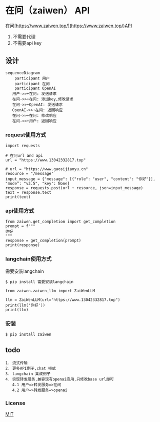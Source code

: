 # 在问（zaiwen） API


在问[https://www.zaiwen.top/](https://www.zaiwen.top/)API

1. 不需要代理
2. 不需要api key


## 设计
```mermaid
sequenceDiagram
    participant 用户
    participant 在问
    participant OpenAI
   用户->>+在问: 发送请求
   在问->>+在问: 添加key,修改请求
   在问->>+OpenAI: 发送请求
   OpenAI->>+在问: 返回响应
   在问->>+在问: 修改响应
   在问->>+用户: 返回响应
```
### request使用方式

```
import requests

# 在问url and api
url = "https://www.13042332817.top"

# url = "https://www.gaosijiaoyu.cn"
resource = "/message"
input_message = {"message": [{"role": "user", "content": "你好"}], "mode": "v3.5", "key": None}
response = requests.post(url + resource, json=input_message)
text = response.text
print(text)
```

### api使用方式

```
from zaiwen.get_completion import get_completion
prompt = f"""
你好
"""
response = get_completion(prompt)
print(response)

```

### langchain使用方式
需要安装langchain
```
$ pip install 需要安装langchain
```
```
from zaiwen.zaiwen_llm import ZaiWenLLM

llm = ZaiWenLLM(url="https://www.13042332817.top")
print(llm('你好'))
print(llm)
```

### 安装

```
$ pip install zaiwen
```
## todo
    1. 流式传输
    2. 更多API例子,chat 模式
    3. langchain 集成例子
    4. 实现转发服务,兼容现有openai应用,只修改base url即可
       4.1 用户=>转发服务=>在问
       4.2 用户=>转发服务=>openai
### License

[MIT](LICENSE)